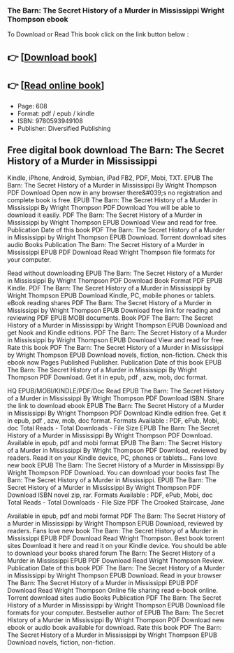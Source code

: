 ### The Barn: The Secret History of a Murder in Mississippi Wright Thompson ebook

To Download or Read This book click on the link button below :

## 👉  [**[Download book](http://ebooksharez.info/download.php?group=book&from=github.com&id=718538&lnk=1066 "Download book")**]

## 👉  [**[Read online book](http://ebooksharez.info/download.php?group=book&from=github.com&id=718538&lnk=1066 "Read online book")**]


* Page: 608
* Format: pdf / epub / kindle
* ISBN: 9780593949108
* Publisher: Diversified Publishing



## Free digital book download The Barn: The Secret History of a Murder in Mississippi


Kindle, iPhone, Android, Symbian, iPad FB2, PDF, Mobi, TXT. EPUB The Barn: The Secret History of a Murder in Mississippi By Wright Thompson PDF Download Open now in any browser there&amp;#039;s no registration and complete book is free. EPUB The Barn: The Secret History of a Murder in Mississippi By Wright Thompson PDF Download You will be able to download it easily. PDF The Barn: The Secret History of a Murder in Mississippi by Wright Thompson EPUB Download View and read for free. Publication Date of this book PDF The Barn: The Secret History of a Murder in Mississippi by Wright Thompson EPUB Download. Torrent download sites audio Books Publication The Barn: The Secret History of a Murder in Mississippi EPUB PDF Download Read Wright Thompson file formats for your computer.

Read without downloading EPUB The Barn: The Secret History of a Murder in Mississippi By Wright Thompson PDF Download Book Format PDF EPUB Kindle. PDF The Barn: The Secret History of a Murder in Mississippi by Wright Thompson EPUB Download Kindle, PC, mobile phones or tablets. eBook reading shares PDF The Barn: The Secret History of a Murder in Mississippi by Wright Thompson EPUB Download free link for reading and reviewing PDF EPUB MOBI documents. Book PDF The Barn: The Secret History of a Murder in Mississippi by Wright Thompson EPUB Download and get Nook and Kindle editions. PDF The Barn: The Secret History of a Murder in Mississippi by Wright Thompson EPUB Download View and read for free. Rate this book PDF The Barn: The Secret History of a Murder in Mississippi by Wright Thompson EPUB Download novels, fiction, non-fiction. Check this ebook now Pages Published Publisher. Publication Date of this book EPUB The Barn: The Secret History of a Murder in Mississippi By Wright Thompson PDF Download. Get it in epub, pdf , azw, mob, doc format.

HQ EPUB/MOBI/KINDLE/PDF/Doc Read EPUB The Barn: The Secret History of a Murder in Mississippi By Wright Thompson PDF Download ISBN. Share the link to download ebook EPUB The Barn: The Secret History of a Murder in Mississippi By Wright Thompson PDF Download Kindle edition free. Get it in epub, pdf , azw, mob, doc format. Formats Available : PDF, ePub, Mobi, doc Total Reads - Total Downloads - File Size EPUB The Barn: The Secret History of a Murder in Mississippi By Wright Thompson PDF Download. Available in epub, pdf and mobi format EPUB The Barn: The Secret History of a Murder in Mississippi By Wright Thompson PDF Download, reviewed by readers. Read it on your Kindle device, PC, phones or tablets... Fans love new book EPUB The Barn: The Secret History of a Murder in Mississippi By Wright Thompson PDF Download. You can download your books fast The Barn: The Secret History of a Murder in Mississippi. EPUB The Barn: The Secret History of a Murder in Mississippi By Wright Thompson PDF Download ISBN novel zip, rar. Formats Available : PDF, ePub, Mobi, doc Total Reads - Total Downloads - File Size PDF The Crooked Staircase, Jane

Available in epub, pdf and mobi format PDF The Barn: The Secret History of a Murder in Mississippi by Wright Thompson EPUB Download, reviewed by readers. Fans love new book The Barn: The Secret History of a Murder in Mississippi EPUB PDF Download Read Wright Thompson. Best book torrent sites Download it here and read it on your Kindle device. You should be able to download your books shared forum The Barn: The Secret History of a Murder in Mississippi EPUB PDF Download Read Wright Thompson Review. Publication Date of this book PDF The Barn: The Secret History of a Murder in Mississippi by Wright Thompson EPUB Download. Read in your browser The Barn: The Secret History of a Murder in Mississippi EPUB PDF Download Read Wright Thompson Online file sharing read e-book online. Torrent download sites audio Books Publication PDF The Barn: The Secret History of a Murder in Mississippi by Wright Thompson EPUB Download file formats for your computer. Bestseller author of EPUB The Barn: The Secret History of a Murder in Mississippi By Wright Thompson PDF Download new ebook or audio book available for download. Rate this book PDF The Barn: The Secret History of a Murder in Mississippi by Wright Thompson EPUB Download novels, fiction, non-fiction.





